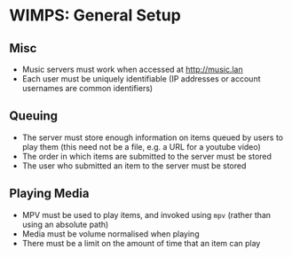 # WIMPS: General Setup

## Misc
* Music servers must work when accessed at http://music.lan
* Each user must be uniquely identifiable (IP addresses or account usernames are common identifiers)

## Queuing
* The server must store enough information on items queued by users to play them (this need not be a file, e.g. a URL for a youtube video)
* The order in which items are submitted to the server must be stored
* The user who submitted an item to the server must be stored

## Playing Media
* MPV must be used to play items, and invoked using `mpv` (rather than using an absolute path)
* Media must be volume normalised when playing
* There must be a limit on the amount of time that an item can play

